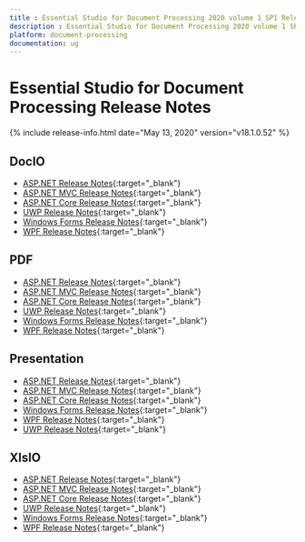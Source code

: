 ```yaml
---
title : Essential Studio for Document Processing 2020 volume 1 SP1 Release Notes  
description : Essential Studio for Document Processing 2020 volume 1 SP1 Release Notes  
platform: document-processing
documentation: ug
---
```


# Essential Studio for Document Processing  Release Notes  

{% include release-info.html date="May 13, 2020" version="v18.1.0.52" %} 

## DocIO

* [ASP.NET Release Notes](/aspnet/release-notes/v18.1.0.52#docio){:target="_blank"}
* [ASP.NET MVC Release Notes](/aspnetmvc/release-notes/v18.1.0.52#docio){:target="_blank"}
* [ASP.NET Core Release Notes](/aspnet-core/release-notes/v18.1.0.52#docio){:target="_blank"}
* [UWP Release Notes](/uwp/release-notes/v18.1.0.52#docio){:target="_blank"}
* [Windows Forms Release Notes](/windowsforms/release-notes/v18.1.0.52#docio){:target="_blank"}
* [WPF Release Notes](/wpf/release-notes/v18.1.0.52#docio){:target="_blank"}


## PDF

* [ASP.NET Release Notes](/aspnet/release-notes/v18.1.0.52#pdf){:target="_blank"}
* [ASP.NET MVC Release Notes](/aspnetmvc/release-notes/v18.1.0.52#pdf){:target="_blank"}
* [ASP.NET Core Release Notes](/aspnet-core/release-notes/v18.1.0.52#pdf){:target="_blank"}
* [UWP Release Notes](/uwp/release-notes/v18.1.0.52#pdf){:target="_blank"}
* [Windows Forms Release Notes](/windowsforms/release-notes/v18.1.0.52#pdf){:target="_blank"}
* [WPF Release Notes](/wpf/release-notes/v18.1.0.52#pdf){:target="_blank"}


## Presentation

* [ASP.NET Release Notes](/aspnet/release-notes/v18.1.0.52#presentation){:target="_blank"}
* [ASP.NET MVC Release Notes](/aspnetmvc/release-notes/v18.1.0.52#presentation){:target="_blank"}
* [ASP.NET Core Release Notes](/aspnet-core/release-notes/v18.1.0.52#presentation){:target="_blank"}
* [Windows Forms Release Notes](/windowsforms/release-notes/v18.1.0.52#presentation){:target="_blank"}
* [WPF Release Notes](/wpf/release-notes/v18.1.0.52#presentation){:target="_blank"}
* [UWP Release Notes](/uwp/release-notes/v18.1.0.52#presentation){:target="_blank"}


## XlsIO

* [ASP.NET Release Notes](/aspnet/release-notes/v18.1.0.52#xlsio){:target="_blank"}
* [ASP.NET MVC Release Notes](/aspnetmvc/release-notes/v18.1.0.52#xlsio){:target="_blank"}
* [ASP.NET Core Release Notes](/aspnet-core/release-notes/v18.1.0.52#xlsio){:target="_blank"}
* [UWP Release Notes](/uwp/release-notes/v18.1.0.52#xlsio){:target="_blank"}
* [Windows Forms Release Notes](/windowsforms/release-notes/v18.1.0.52#xlsio){:target="_blank"}
* [WPF Release Notes](/wpf/release-notes/v18.1.0.52#xlsio){:target="_blank"}